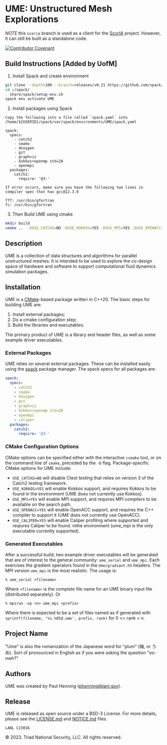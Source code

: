 # UME: Unstructured Mesh Explorations

*NOTE* this `scoria` branch is used as a client for the
[ScorIA](https://github.com/lanl/scoria) project. However, it can still be built as a standalone code.

[![Contributor
Covenant](https://img.shields.io/badge/Contributor%20Covenant-2.1-4baaaa.svg)](code_of_conduct.md)

## Build Instructions [Added by UofM]
1. Install Spack and create environment
```bash
git clone --depth=100 --branch=releases/v0.21 https://github.com/spack/spack.git ~/spack
cd ~/spack/
. share/spack/setup-env.sh
spack env activate UME
```

2. Install packages using Spack
```
Copy the following into a file called `spack.yaml` into /home/${USERID}/spack/var/spack/environments/UME/spack.yaml

spack:
  specs:
    - catch2
    - cmake
    - doxygen
    - git
    - graphviz
    - kokkos+openmp std=20
    - openmpi
  packages:
    catch2:
      require: '@3:'

If error occurs, make sure you have the following two lines in compiler spec that has gcc@12.3.0

f77: /usr/bin/gfortran
fc: /usr/bin/gfortran
```

3. Then Build UME using cmake
```bash
mkdir build
cmake ..  -DUSE_CATCH2=NO -DUSE_KOKKOS=YES -DUSE_MPI=YES -DUSE_OPENACC=YES
```

## Description

UME is a collection of data structures and algorithms for parallel
unstructured meshes. It is intended to be used to explore the
co-design space of hardware and software to support computational
fluid dynamics simulation packages.

## Installation

UME is a [CMake](https://cmake.org)-based package written in
C++20. The basic steps for building UME are:
  1. Install external packages; 
  2. Do a cmake configuration step; 
  3. Build the libraries and executables.

The primary product of UME is a library and header files, as well as
some example driver executables.

### External Packages

UME relies on several external packages. These can be installed easily
using the [spack](https://github.com/spack/spack) package
manager. The spack specs for all packages are:
```yaml
spack:
  specs:
    - catch2
    - cmake
    - doxygen
    - git
    - graphviz
    - kokkos+openmp std=20
    - openmpi
    - caliper
  packages:
    catch2:
      require: '@3:'
```

### CMake Configuration Options

CMake options can be specified either with the interactive `ccmake`
tool, or on the command line of `cmake`, preceded by the `-D`
flag. Package-specific CMake options for UME include:
* `USE_CATCH2=NO` will disable Ctest testing that relies on version 3 
  of the Catch2 testing framework.
* `USE_KOKKOS=YES` will enable Kokkos support, and requires Kokkos
  to be found in the environment (UME does not currently use Kokkos).
* `USE_MPI=YES` will enable MPI support, and requires MPI compilers
  to be available on the search path.
* `USE_OPENACC=YES` will enable OpenACC support, and requires the
  C++ compiler to support it (UME does not currently use OpenACC).
* `USE_CALIPER=YES` will enable Caliper profiling where supported
   and reqiures Caliper to be found. inthe environment (ume_mpi is
   the only executable currently supported).


### Generated Executables

After a successful build, two example driver executables will be
generated that are of interest to the general community: `ume_serial`
and `ume_mpi`.  Each exercises the gradient operators found in the
`Ume/gradient.hh` headers.  The MPI version `ume_mpi` is the most
realistic. The usage is:
```shell
% ume_serial <filename>
```
Where `<filename>` is the complete file name for an UME binary input
file (distributed separately). Or

```shell
% mpirun -np <n> ume_mpi <prefix>
```
Where there is expected to be a set of files named as if generated
with `sprintf(filename, '%s.%05d.ume', prefix, rank)` for 0 <= rank <
n. 


## Project Name

"Ume" is also the romanization of the Japanese word for "plum" (梅, or
うめ).  Sort of pronounced in English as if you were asking the
question "oo-meh?"


## Authors

UME was created by Paul Henning (<phenning@lanl.gov>).


## Release

UME is released as open source under a BSD-3 License.  For more
details, please see the [LICENSE.md](LICENSE.md) and
[NOTICE.md](NOTICE.md) files.

`LANL C23016`

&copy; 2023. Triad National Security, LLC. All rights reserved.
